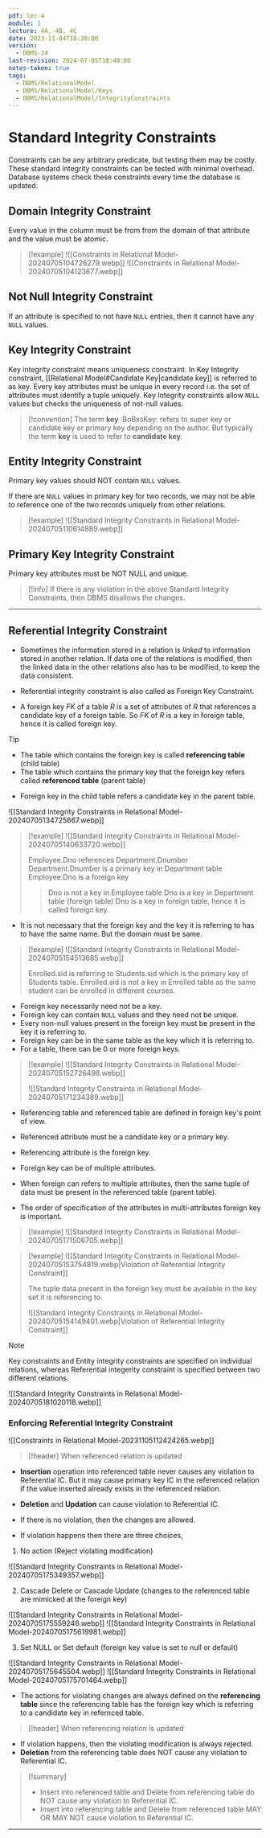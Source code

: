```yaml
---
pdf: lec-4
module: 1
lecture: 4A, 4B, 4C
date: 2023-11-04T18:30:00
version:
  - DBMS-24
last-revision: 2024-07-05T18:40:00
notes-taken: true
tags:
  - DBMS/RelationalModel
  - DBMS/RelationalModel/Keys
  - DBMS/RelationalModel/IntegrityConstraints
---
```

# Standard Integrity Constraints

Constraints can be any arbitrary predicate, but testing them may be costly. These standard integrity constraints can be tested with minimal overhead. Database systems check these constraints every time the database is updated.

## Domain Integrity Constraint

Every value in the column must be from from the domain of that attribute and the value must be atomic. 

> [!example] 
> ![[Constraints in Relational Model-20240705104726279.webp]]
> ![[Constraints in Relational Model-20240705104123677.webp]]

## Not Null Integrity Constraint

If an attribute is specified to not have `NULL` entries, then it cannot have any `NULL` values.

## Key Integrity Constraint

Key integrity constraint means uniqueness constraint.
In Key Integrity constraint, [[Relational Model#Candidate Key|candidate key]] is referred to as key.
Every key attributes must be unique in every record i.e. the set of attributes must identify a tuple uniquely.
Key Integrity constraints allow `NULL` values but checks the uniqueness of not-null values.

> [!convention] 
> The term **key** :BoBxsKey: refers to super key or candidate key or primary key depending on the author. But typically the term **key** is used to refer to **candidate key**.

## Entity Integrity Constraint

Primary key values should NOT contain `NULL` values. 

If there are `NULL` values in primary key for two records, we may not be able to reference one of the two records uniquely from other relations.

> [!example] 
> ![[Standard Integrity Constraints in Relational Model-20240705110614889.webp]]

## Primary Key Integrity Constraint

Primary key attributes must be NOT NULL and unique.


> [!info] 
> If there is any violation in the above Standard Integrity Constraints, then DBMS disallows the changes. 

---
## Referential Integrity Constraint

- Sometimes the information stored in a relation is *linked* to information stored in another relation. If data one of the relations is modified, then the linked data in the other relations also has to be modified, to keep the data consistent.
- Referential integrity constraint is also called as Foreign Key Constraint.

- A foreign key $FK$ of a table $R$ is a set of attributes of $R$ that references a candidate key of a foreign table. So $FK$ of $R$ is a key in foreign table, hence it is called foreign key.

> [!tip] 
> - The table which contains the foreign key is called **referencing table** (child table)
> - The table which contains the primary key that the foreign key refers called **referenced table** (parent table)

- Foreign key in the child table refers a candidate key in the parent table.

![[Standard Integrity Constraints in Relational Model-20240705134725667.webp]]

> [!example] 
> ![[Standard Integrity Constraints in Relational Model-20240705140633720.webp]]
> 
> Employee.Dno references Department.Dnumber
> Department.Dnumber is a primary key in Department table
> Employee.Dno is a foreign key
> 
>> Dno is not a key in Employee table
>> Dno is a key in Department table (foreign table) 
>> Dno is a key in foreign table, hence it is called foreign key.

- It is not necessary that the foreign key and the key it is referring to has to have the same name. But the domain must be same.

> [!example] 
> ![[Standard Integrity Constraints in Relational Model-20240705154513685.webp]]
> 
> Enrolled.sid is referring to Students.sid which is the primary key of Students table.
> Enrolled.sid is not a key in Enrolled table as the same student can be enrolled in different courses.

- Foreign key necessarily need not be a key.
- Foreign key can contain `NULL` values and they need not be unique.
- Every non-null values present in the foreign key must be present in the key it is referring to.
- Foreign key can be in the same table as the key which it is referring to.
- For a table, there can be 0 or more foreign keys.

> [!example] 
> ![[Standard Integrity Constraints in Relational Model-20240705152726498.webp]]
> 
> ![[Standard Integrity Constraints in Relational Model-20240705171234389.webp]]

- Referencing table and referenced table are defined in foreign key's point of view.
- Referenced attribute must be a candidate key or a primary key.
- Referencing attribute is the foreign key.

- Foreign key can be of multiple attributes.
- When foreign can refers to multiple attributes, then the same tuple of data must be present in the referenced table (parent table).
- The order of specification of the attributes in multi-attributes foreign key is important.

> [!example] 
> ![[Standard Integrity Constraints in Relational Model-20240705171506705.webp]]

> [!example] 
> ![[Standard Integrity Constraints in Relational Model-20240705153754819.webp|Violation of Referential Integrity Constraint]]
> 
> The tuple data present in the foreign key must be available in the key set it is referencing to. 
> 
> ![[Standard Integrity Constraints in Relational Model-20240705154149401.webp|Violation of Referential Integrity Constraint]]

> [!NOTE] 
> Key constraints and Entity integrity constraints are specified on individual relations, whereas Referential integerity constraint is specified between two different relations.

![[Standard Integrity Constraints in Relational Model-20240705181020118.webp]]

### Enforcing Referential Integrity Constraint

![[Constraints in Relational Model-20231105112424265.webp]]

> [!header] When referenced relation is updated

- **Insertion** operation into referenced table never causes any violation to Referential IC. But it may cause primary key IC in the referenced relation if the value inserted already exists in the referenced relation.
- **Deletion** and **Updation** can cause violation to Referential IC.
- If there is no violation, then the changes are allowed.

- If violation happens then there are three choices,

1. No action (Reject violating modification)

![[Standard Integrity Constraints in Relational Model-20240705175349357.webp]]

2. Cascade Delete or Cascade Update (changes to the referenced table are mimicked at the foreign key)

![[Standard Integrity Constraints in Relational Model-20240705175559246.webp]]
![[Standard Integrity Constraints in Relational Model-20240705175619981.webp]]

3. Set NULL or Set default (foreign key value is set to null or default)

![[Standard Integrity Constraints in Relational Model-20240705175645504.webp]]
![[Standard Integrity Constraints in Relational Model-20240705175701464.webp]]

- The actions for violating changes are always defined on the **referencing table** since the referencing table has the foreign key which is referring to a candidate key in refernced table.

> [!header] When referencing relation is updated

- If violation happens, then the violating modification is always rejected.
- **Deletion** from the referencing table does NOT cause any violation to Referential IC.

> [!summary] 
> - Insert into referenced table and Delete from referencing table do NOT cause any violation to Referential IC.
> - Insert into referencing table and Delete from referenced table MAY OR MAY NOT cause violation to Referential IC.

---
